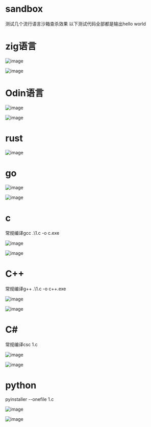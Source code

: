 # sandbox
测试几个流行语言沙箱查杀效果
以下测试代码全部都是输出hello world
# zig语言

![image](https://github.com/user-attachments/assets/713b8814-8cd5-4408-b310-29040ad2706a)


![image](https://github.com/user-attachments/assets/0f6809cd-f961-4cb5-98df-a58ab91686d1)

# Odin语言

![image](https://github.com/user-attachments/assets/6e9abd5a-41aa-4903-88a1-1782d5e8355e)

![image](https://github.com/user-attachments/assets/9fb9c3eb-f89e-4fcd-aaa4-ad43a66e5e73)

# rust

![image](https://github.com/user-attachments/assets/dcb4d2d9-0acb-4fbe-8491-90d8895099ba)

# go

![image](https://github.com/user-attachments/assets/530c6129-ca89-48f0-ac7f-0a22bf56cc05)

![image](https://github.com/user-attachments/assets/9c3f3f46-17a6-4513-afde-ae974d272a5a)

# c

常规编译gcc .\1.c -o c.exe

![image](https://github.com/user-attachments/assets/5ccf84c2-4751-46d7-858b-301846709f43)

![image](https://github.com/user-attachments/assets/faa84110-f13b-4d0e-9f44-312208b44e06)

# C++

常规编译g++ .\1.c -o c++.exe

![image](https://github.com/user-attachments/assets/c364b1ce-b5a6-4bde-b829-0f09e251ddfd)

![image](https://github.com/user-attachments/assets/005ec7ff-2378-4d6f-9142-b50cfd5d5a6d)

# C#

常规编译csc 1.c

![image](https://github.com/user-attachments/assets/8e32a603-ca02-4752-ba27-130db0547f53)

![image](https://github.com/user-attachments/assets/8f8c5994-33f7-4ffd-adea-66aa07122fbd)

# python

pyinstaller --onefile 1.c

![image](https://github.com/user-attachments/assets/b0f7d8de-9e66-4e13-847d-f3a50df1487a)

![image](https://github.com/user-attachments/assets/9c235b41-6a24-4077-babc-c6e79da9ee56)
